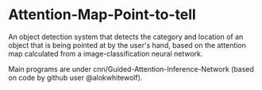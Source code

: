 # Attention-Map-Point-to-tell
An object detection system that detects the category and location of an object that is being pointed at by the user's hand, based on the attention map calculated from a image-classification neural network.

Main programs are under cnn/Guided-Attention-Inference-Network (based on code by github user @alokwhitewolf).

